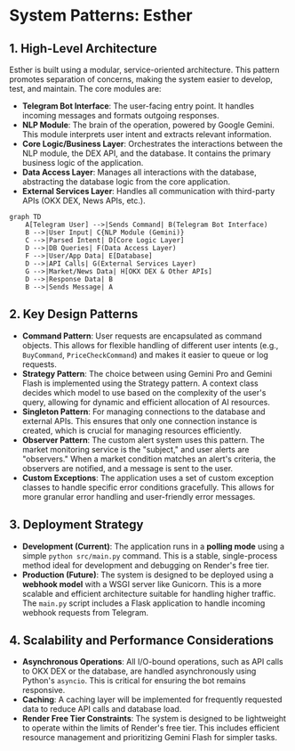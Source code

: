 # System Patterns: Esther

## 1. High-Level Architecture
Esther is built using a modular, service-oriented architecture. This pattern promotes separation of concerns, making the system easier to develop, test, and maintain. The core modules are:

- **Telegram Bot Interface**: The user-facing entry point. It handles incoming messages and formats outgoing responses.
- **NLP Module**: The brain of the operation, powered by Google Gemini. This module interprets user intent and extracts relevant information.
- **Core Logic/Business Layer**: Orchestrates the interactions between the NLP module, the DEX API, and the database. It contains the primary business logic of the application.
- **Data Access Layer**: Manages all interactions with the database, abstracting the database logic from the core application.
- **External Services Layer**: Handles all communication with third-party APIs (OKX DEX, News APIs, etc.).

```mermaid
graph TD
    A[Telegram User] -->|Sends Command| B(Telegram Bot Interface)
    B -->|User Input| C{NLP Module (Gemini)}
    C -->|Parsed Intent| D[Core Logic Layer]
    D -->|DB Queries| F(Data Access Layer)
    F -->|User/App Data| E[Database]
    D -->|API Calls| G(External Services Layer)
    G -->|Market/News Data| H[OKX DEX & Other APIs]
    D -->|Response Data| B
    B -->|Sends Message| A
```

## 2. Key Design Patterns
- **Command Pattern**: User requests are encapsulated as command objects. This allows for flexible handling of different user intents (e.g., `BuyCommand`, `PriceCheckCommand`) and makes it easier to queue or log requests.
- **Strategy Pattern**: The choice between using Gemini Pro and Gemini Flash is implemented using the Strategy pattern. A context class decides which model to use based on the complexity of the user's query, allowing for dynamic and efficient allocation of AI resources.
- **Singleton Pattern**: For managing connections to the database and external APIs. This ensures that only one connection instance is created, which is crucial for managing resources efficiently.
- **Observer Pattern**: The custom alert system uses this pattern. The market monitoring service is the "subject," and user alerts are "observers." When a market condition matches an alert's criteria, the observers are notified, and a message is sent to the user.
- **Custom Exceptions**: The application uses a set of custom exception classes to handle specific error conditions gracefully. This allows for more granular error handling and user-friendly error messages.

## 3. Deployment Strategy
- **Development (Current)**: The application runs in a **polling mode** using a simple `python src/main.py` command. This is a stable, single-process method ideal for development and debugging on Render's free tier.
- **Production (Future)**: The system is designed to be deployed using a **webhook model** with a WSGI server like Gunicorn. This is a more scalable and efficient architecture suitable for handling higher traffic. The `main.py` script includes a Flask application to handle incoming webhook requests from Telegram.

## 4. Scalability and Performance Considerations
- **Asynchronous Operations**: All I/O-bound operations, such as API calls to OKX DEX or the database, are handled asynchronously using Python's `asyncio`. This is critical for ensuring the bot remains responsive.
- **Caching**: A caching layer will be implemented for frequently requested data to reduce API calls and database load.
- **Render Free Tier Constraints**: The system is designed to be lightweight to operate within the limits of Render's free tier. This includes efficient resource management and prioritizing Gemini Flash for simpler tasks.
